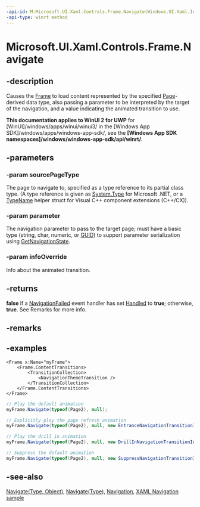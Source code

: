 ```yaml
---
-api-id: M:Microsoft.UI.Xaml.Controls.Frame.Navigate(Windows.UI.Xaml.Interop.TypeName,System.Object,Microsoft.UI.Xaml.Media.Animation.NavigationTransitionInfo)
-api-type: winrt method
---
```


<!-- Method syntax
public bool Navigate(Windows.UI.Xaml.Interop.TypeName sourcePageType, System.Object parameter, Windows.UI.Xaml.Media.Animation.NavigationTransitionInfo infoOverride)
-->

# Microsoft.UI.Xaml.Controls.Frame.Navigate

## -description
Causes the [Frame](frame.md) to load content represented by the specified [Page](page.md)-derived data type, also passing a parameter to be interpreted by the target of the navigation, and a value indicating the animated transition to use.

**This documentation applies to WinUI 2 for UWP** for [WinUI]/windows/apps/winui/winui3/ in the [Windows App SDK]/windows/apps/windows-app-sdk/, see the **[Windows App SDK namespaces]/windows/windows-app-sdk/api/winrt/**.

## -parameters
### -param sourcePageType
The page to navigate to, specified as a type reference to its partial class type. (A type reference is given as [System.Type](/dotnet/api/system.type?view=dotnet-uwp-10.0&preserve-view=true) for Microsoft .NET, or a [TypeName](/uwp/api/windows.ui.xaml.interop.typename) helper struct for Visual C++ component extensions (C++/CX)).

### -param parameter
The navigation parameter to pass to the target page; must have a basic type (string, char, numeric, or [GUID](/windows/win32/api/guiddef/ns-guiddef-guid)) to support parameter serialization using [GetNavigationState](frame_getnavigationstate_1352043812.md).

### -param infoOverride
Info about the animated transition.

## -returns
**false** if a [NavigationFailed](frame_navigationfailed.md) event handler has set [Handled](../microsoft.ui.xaml.navigation/navigationfailedeventargs_handled.md) to **true**; otherwise, **true**. See Remarks for more info.

## -remarks

## -examples
```xaml
<Frame x:Name="myFrame">
    <Frame.ContentTransitions>
        <TransitionCollection>
            <NavigationThemeTransition />
        </TransitionCollection>
    </Frame.ContentTransitions>
</Frame>
```

```csharp
// Play the default animation
myFrame.Navigate(typeof(Page2), null);

// Explicitly play the page refresh animation
myFrame.Navigate(typeof(Page2), null, new EntranceNavigationTransitionInfo());

// Play the drill in animation
myFrame.Navigate(typeof(Page2), null, new DrillInNavigationTransitionInfo());

// Suppress the default animation
myFrame.Navigate(typeof(Page2), null, new SuppressNavigationTransitionInfo());
```

## -see-also
[Navigate(Type, Object)](frame_navigate_1603787821.md), [Navigate(Type)](frame_navigate_442648331.md), [Navigation](/windows/uwp/layout/navigation-basics), [XAML Navigation sample](https://github.com/microsoft/Windows-universal-samples/tree/master/Samples/XamlNavigation)
